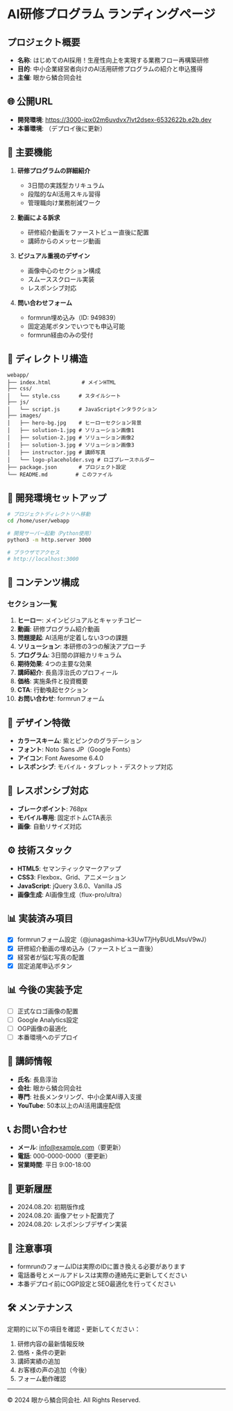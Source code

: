 # AI研修プログラム ランディングページ

## プロジェクト概要
- **名称**: はじめてのAI採用！生産性向上を実現する業務フロー再構築研修
- **目的**: 中小企業経営者向けのAI活用研修プログラムの紹介と申込獲得
- **主催**: 眼から鱗合同会社

## 🌐 公開URL
- **開発環境**: https://3000-ipx02m6uvdvx7lvt2dsex-6532622b.e2b.dev
- **本番環境**: （デプロイ後に更新）

## 🎯 主要機能
1. **研修プログラムの詳細紹介**
   - 3日間の実践型カリキュラム
   - 段階的なAI活用スキル習得
   - 管理職向け業務削減ワーク

2. **動画による訴求**
   - 研修紹介動画をファーストビュー直後に配置
   - 講師からのメッセージ動画

3. **ビジュアル重視のデザイン**
   - 画像中心のセクション構成
   - スムーススクロール実装
   - レスポンシブ対応

4. **問い合わせフォーム**
   - formrun埋め込み（ID: 949839）
   - 固定追尾ボタンでいつでも申込可能
   - formrun経由のみの受付

## 📁 ディレクトリ構造
```
webapp/
├── index.html          # メインHTML
├── css/
│   └── style.css      # スタイルシート
├── js/
│   └── script.js      # JavaScriptインタラクション
├── images/
│   ├── hero-bg.jpg    # ヒーローセクション背景
│   ├── solution-1.jpg # ソリューション画像1
│   ├── solution-2.jpg # ソリューション画像2
│   ├── solution-3.jpg # ソリューション画像3
│   ├── instructor.jpg # 講師写真
│   └── logo-placeholder.svg # ロゴプレースホルダー
├── package.json       # プロジェクト設定
└── README.md         # このファイル
```

## 🚀 開発環境セットアップ
```bash
# プロジェクトディレクトリへ移動
cd /home/user/webapp

# 開発サーバー起動（Python使用）
python3 -m http.server 3000

# ブラウザでアクセス
# http://localhost:3000
```

## 📝 コンテンツ構成

### セクション一覧
1. **ヒーロー**: メインビジュアルとキャッチコピー
2. **動画**: 研修プログラム紹介動画
3. **問題提起**: AI活用が定着しない3つの課題
4. **ソリューション**: 本研修の3つの解決アプローチ
5. **プログラム**: 3日間の詳細カリキュラム
6. **期待効果**: 4つの主要な効果
7. **講師紹介**: 長島淳治氏のプロフィール
8. **価格**: 実施条件と投資概要
9. **CTA**: 行動喚起セクション
10. **お問い合わせ**: formrunフォーム

## 🎨 デザイン特徴
- **カラースキーム**: 紫とピンクのグラデーション
- **フォント**: Noto Sans JP（Google Fonts）
- **アイコン**: Font Awesome 6.4.0
- **レスポンシブ**: モバイル・タブレット・デスクトップ対応

## 📱 レスポンシブ対応
- **ブレークポイント**: 768px
- **モバイル専用**: 固定ボトムCTA表示
- **画像**: 自動リサイズ対応

## ⚙️ 技術スタック
- **HTML5**: セマンティックマークアップ
- **CSS3**: Flexbox、Grid、アニメーション
- **JavaScript**: jQuery 3.6.0、Vanilla JS
- **画像生成**: AI画像生成（flux-pro/ultra）

## 📊 実装済み項目
- [x] formrunフォーム設定（@junagashima-k3UwT7jHyBUdLMsuV9wJ）
- [x] 研修紹介動画の埋め込み（ファーストビュー直後）
- [x] 経営者が悩む写真の配置
- [x] 固定追尾申込ボタン

## 📊 今後の実装予定
- [ ] 正式なロゴ画像の配置
- [ ] Google Analytics設定
- [ ] OGP画像の最適化
- [ ] 本番環境へのデプロイ

## 👤 講師情報
- **氏名**: 長島淳治
- **会社**: 眼から鱗合同会社
- **専門**: 社長メンタリング、中小企業AI導入支援
- **YouTube**: 50本以上のAI活用講座配信

## 📞 お問い合わせ
- **メール**: info@example.com（要更新）
- **電話**: 000-0000-0000（要更新）
- **営業時間**: 平日 9:00-18:00

## 🔄 更新履歴
- 2024.08.20: 初期版作成
- 2024.08.20: 画像アセット配置完了
- 2024.08.20: レスポンシブデザイン実装

## 📌 注意事項
- formrunのフォームIDは実際のIDに置き換える必要があります
- 電話番号とメールアドレスは実際の連絡先に更新してください
- 本番デプロイ前にOGP設定とSEO最適化を行ってください

## 🛠️ メンテナンス
定期的に以下の項目を確認・更新してください：
1. 研修内容の最新情報反映
2. 価格・条件の更新
3. 講師実績の追加
4. お客様の声の追加（今後）
5. フォーム動作確認

---
© 2024 眼から鱗合同会社. All Rights Reserved.